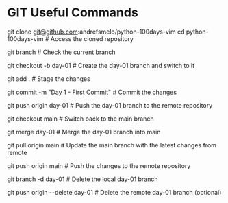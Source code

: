 # GIT Useful Commands

git clone git@github.com:andrefsmelo/python-100days-vim
cd python-100days-vim  # Access the cloned repository

git branch  # Check the current branch

git checkout -b day-01  # Create the day-01 branch and switch to it

git add .  # Stage the changes

git commit -m "Day 1 - First Commit"  # Commit the changes

git push origin day-01  # Push the day-01 branch to the remote repository

git checkout main  # Switch back to the main branch

git merge day-01  # Merge the day-01 branch into main

git pull origin main  # Update the main branch with the latest changes from remote

git push origin main  # Push the changes to the remote repository

git branch -d day-01  # Delete the local day-01 branch

git push origin --delete day-01  # Delete the remote day-01 branch (optional)
